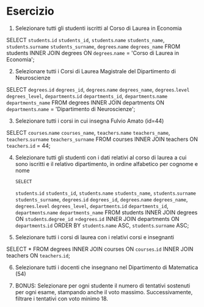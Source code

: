 # Esercizio

1. Selezionare tutti gli studenti iscritti al Corso di Laurea in Economia

SELECT
`students`.`id` `students_id`,
`students`.`name` `students_name`,
`students`.`surname` `students_surname`,
`degrees`.`name` `degrees_name`
FROM students
INNER JOIN degrees
ON `degrees`.`name` = 'Corso di Laurea in Economia';

2. Selezionare tutti i Corsi di Laurea Magistrale del Dipartimento di
   Neuroscienze

SELECT
`degrees`.`id` `degrees_id`,
`degrees`.`name` `degrees_name`,
`degrees`.`level` `degrees_level`,
`departments`.`id` `departments_id`,
`departments`.`name` `departments_name`
FROM degrees
INNER JOIN departments
ON `departments`.`name` = 'Dipartimento di Neuroscienze';

3. Selezionare tutti i corsi in cui insegna Fulvio Amato (id=44)

SELECT
`courses`.`name` `courses_name`,
`teachers`.`name` `teachers_name`,
`teachers`.`surname` `teachers_surname`
FROM courses
INNER JOIN teachers
ON `teachers`.`id` = 44;

4.  Selezionare tutti gli studenti con i dati relativi al corso di laurea a cui
    sono iscritti e il relativo dipartimento, in ordine alfabetico per cognome e
    nome

        SELECT

    `students`.`id` `students_id`,
    `students`.`name` `students_name`,
    `students`.`surname` `students_surname`,
    `degrees`.`id` `degrees_id`,
    `degrees`.`name` `degrees_name`,
    `degrees`.`level` `degrees_level`,
    `departments`.`id` `departments_id`,
    `departments`.`name` `departments_name`
    FROM students
    INNER JOIN degrees
    ON `students`.`degree_id` =`degrees`.`id`
    INNER JOIN departments
    ON `departments`.`id`
    ORDER BY `students`.`name` ASC, `students`.`surname` ASC;

5.  Selezionare tutti i corsi di laurea con i relativi corsi e insegnanti

SELECT \*
FROM degrees
INNER JOIN courses
ON `courses`.`id`
INNER JOIN teachers
ON `teachers`.`id`;

6. Selezionare tutti i docenti che insegnano nel Dipartimento di
   Matematica (54)

7. BONUS: Selezionare per ogni studente il numero di tentativi sostenuti
   per ogni esame, stampando anche il voto massimo. Successivamente,
   filtrare i tentativi con voto minimo 18.
